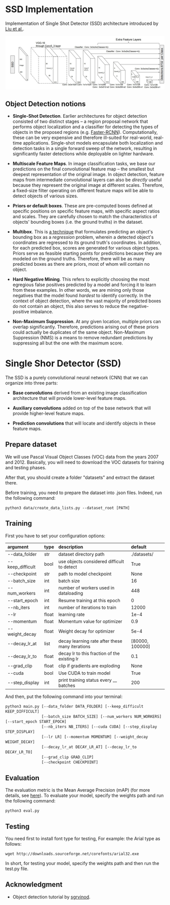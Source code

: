 # SSD Implementation
Implememtation of Single Shot Detector (SSD) architecture introduced by [Liu et al.](https://arxiv.org/abs/1512.02325). 


![](SSD_architecture.jpg)

## Object Detection notions

* **Single-Shot Detection**. Earlier architectures for object detection consisted of two distinct stages – a region proposal network that performs object localization and a classifier for detecting the types of objects in the proposed regions (e.g. [Faster-RCNN](https://arxiv.org/abs/1506.01497)). Computationally, these can be very expensive and therefore ill-suited for real-world, real-time applications. Single-shot models encapsulate both localization and detection tasks in a single forward sweep of the network, resulting in significantly faster detections while deployable on lighter hardware.

* **Multiscale Feature Maps**. In image classification tasks, we base our predictions on the final convolutional feature map – the smallest but deepest representation of the original image. In object detection, feature maps from intermediate convolutional layers can also be _directly_ useful because they represent the original image at different scales. Therefore, a fixed-size filter operating on different feature maps will be able to detect objects of various sizes.

* **Priors or default boxes**. These are pre-computed boxes defined at specific positions on specific feature maps, with specific aspect ratios and scales. They are carefully chosen to match the characteristics of objects' bounding boxes (i.e. the ground truths) in the dataset.

* **Multibox**. This is [a technique](https://arxiv.org/abs/1312.2249) that formulates predicting an object's bounding box as a _regression_ problem, wherein a detected object's coordinates are regressed to its ground truth's coordinates. In addition, for each predicted box, scores are generated for various object types. Priors serve as feasible starting points for predictions because they are modeled on the ground truths. Therefore, there will be as many predicted boxes as there are priors, most of whom will contain no object.

* **Hard Negative Mining**. This refers to explicitly choosing the most egregious false positives predicted by a model and forcing it to learn from these examples. In other words, we are mining only those negatives that the model found _hardest_ to identify correctly. In the context of object detection, where the vast majority of predicted boxes do not contain an object, this also serves to reduce the negative-positive imbalance.

* **Non-Maximum Suppression**. At any given location, multiple priors can overlap significantly. Therefore, predictions arising out of these priors could actually be duplicates of the same object. Non-Maximum Suppression (NMS) is a means to remove redundant predictions by suppressing all but the one with the maximum score.

# Single Shor Detector (SSD)
The SSD is a purely convolutional neural network (CNN) that we can organize into three parts:

* **Base convolutions** derived from an existing image classification architecture that will provide lower-level feature maps.

* **Auxiliary convolutions** added on top of the base network that will provide higher-level feature maps.

* **Prediction convolutions** that will locate and identify objects in these feature maps.


## Prepare dataset
We will use Pascal Visual Object Classes (VOC) data from the years 2007 and 2012.
Basically, you will need to download the VOC datasets for training and testing phases.

After that, you should create a folder "datasets" and extract the dataset there.

Before training, you need to prepare the dataset into .json files. Indeed, run the following command:
```
python3 data/create_data_lists.py --dataset_root [PATH]
```

## Training
First you have to set your configuration options:

|argument          |type|description|default|
|:-----------------|:----|:--------------------------------------------- |:--------------|
|--data_folder     |str  |dataset directory path                         |./datasets/    |
|--keep_difficult  |bool |use objects considered difficult to detect     |True           |
|--checkpoint      |str  |path to model checkpoint                       |None           |
|--batch_size      |int  |batch size                                     |16             |
|--num_workers     |int  |number of workers used in dataloading          |448            |
|--start_epoch     |int  |Resume training at this epoch                  |0              |
|--nb_iters        |int  |number of iterations to train                  |12000          |
|--lr              |float|learning rate                                  |1e-4           |
|--momentum        |float|Momentum value for optimizer                   |0.9            |
|--weight_decay    |float|Weight decay for optimizer                     |5e-4           |
|--decay_lr_at     |list |decay learning rate after these many iterations|[80000, 100000]|
|--decay_lr_to     |float|decay lr to this fraction of the existing lr   |0.1            |
|--grad_clip       |float|clip if gradients are exploding                |None           |
|--cuda            |bool |Use CUDA to train model                        |True           |
|--step_display    |int  |print training status every __ batches         |200            |



And then, put the following command into your terminal:
```
python3 main.py [--data_folder DATA_FOLDER] [--keep_difficult KEEP_DIFFICULT]
                [--batch_size BATCH_SIZE] [--num_workers NUM_WORKERS] [--start_epoch START_EPOCH]
                [--nb_iters NB_ITERS] [--cuda CUDA] [--step_display STEP_DISPLAY] 
                [--lr LR] [--momentum MOMENTUM] [--weight_decay WEIGHT_DECAY] 
                [--decay_lr_at DECAY_LR_AT] [--decay_lr_to DECAY_LR_TO]
                [--grad_clip GRAD_CLIP]
                [--checkpoint CHECKPOINT] 

```

## Evaluation

The evaluation metric is the Mean Average Precision (mAP) (for more details, see [here](https://jonathan-hui.medium.com/map-mean-average-precision-for-object-detection-45c121a31173)).
To evaluate your model, specify the weights path and run the following command:
```
python3 eval.py
```

## Testing

You need first to install font type for testing, For example: the Arial type as follows:
```
wget http://downloads.sourceforge.net/corefonts/arial32.exe
```

In short, for testing your model, specify the weights path and then run the test.py file.

## Acknowledgment
* Object detection tutorial by [sgrvinod](https://github.com/sgrvinod/a-PyTorch-Tutorial-to-Object-Detection).
